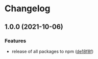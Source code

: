 # Changelog

## 1.0.0 (2021-10-06)


### Features

* release of all packages to npm ([de18f8f](https://www.github.com/animeapis/api-nodejs-client/commit/de18f8f7b52c3d2479f24e902d9c7dc157977d48))
